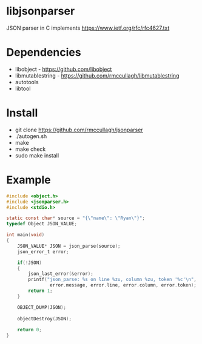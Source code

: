 # libjsonparser
JSON parser in C implements https://www.ietf.org/rfc/rfc4627.txt

# Dependencies
- libobject - https://github.com/libobject
- libmutablestring - https://github.com/rmccullagh/libmutablestring
- autotools
- libtool

# Install
- git clone https://github.com/rmccullagh/jsonparser
- ./autogen.sh
- make
- make check
- sudo make install

# Example

```c
#include <object.h>
#include <jsonparser.h>
#include <stdio.h>

static const char* source = "{\"name\": \"Ryan\"}";
typedef Object JSON_VALUE;

int main(void)
{
	JSON_VALUE* JSON = json_parse(source);
	json_error_t error;

	if(!JSON)
	{
		json_last_error(&error);
		printf("json_parse: %s on line %zu, column %zu, token '%c'\n", 
				error.message, error.line, error.column, error.token);
		return 1;
	}

	OBJECT_DUMP(JSON);
	
	objectDestroy(JSON);
	
	return 0;
}
```
